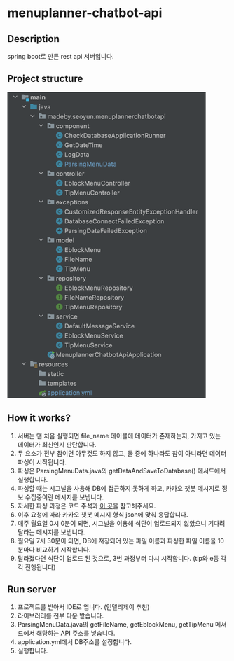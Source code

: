 # menuplanner-chatbot-api

## Description

spring boot로 만든 rest api 서버입니다.

## Project structure

<img height=700 src="/images/menuplanner-chatbot-api-structure.png">

## How it works?

1. 서버는 맨 처음 실행되면 file_name 테이블에 데이터가 존재하는지, 가지고 있는 데이터가 최신인지 판단합니다.
2. 두 요소가 전부 참이면 아무것도 하지 않고, 둘 중에 하나라도 참이 아니라면 데이터 파싱이 시작됩니다.
3. 파싱은 ParsingMenuData.java의 getDataAndSaveToDatabase() 메서드에서 실행합니다.
4. 파싱할 때는 시그널을 사용해 DB에 접근하지 못하게 하고, 카카오 챗봇 메시지로 정보 수집중이란 메시지를 보냅니다.
5. 자세한 파싱 과정은 코드 주석과 [이 곳](https://github.com/somewheregreeny/menuplanner-chatbot/tree/main/aws-rambda-python)을 참고해주세요.
6. 이후 요청에 따라 카카오 챗봇 메시지 형식 json에 맞춰 응답합니다.
7. 매주 월요일 0시 0분이 되면, 시그널을 이용해 식단이 업로드되지 않았으니 기다려달라는 메시지를 보냅니다.
8. 월요일 7시 30분이 되면, DB에 저장되어 있는 파일 이름과 파싱한 파일 이름을 10분마다 비교하기 시작합니다.
9. 달라졌다면 식단이 업로드 된 것으로, 3번 과정부터 다시 시작합니다. (tip와 e동 각각 진행됩니다)


## Run server

1. 프로젝트를 받아서 IDE로 엽니다. (인텔리제이 추천)
2. 라이브러리를 전부 다운 받습니다.
3. ParsingMenuData.java의 getFileName, getEblockMenu, getTipMenu 메서드에서 해당하는 API 주소를 넣습니다.
4. application.yml에서 DB주소를 설정합니다.
5. 실행합니다.
